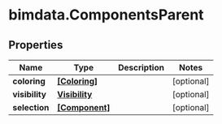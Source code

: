 # bimdata.ComponentsParent

## Properties

Name | Type | Description | Notes
------------ | ------------- | ------------- | -------------
**coloring** | [**[Coloring]**](Coloring.md) |  | [optional] 
**visibility** | [**Visibility**](Visibility.md) |  | [optional] 
**selection** | [**[Component]**](Component.md) |  | [optional] 


